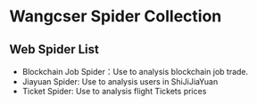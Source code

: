 # Wangcser Spider Collection

## Web Spider List

- Blockchain Job Spider：Use to analysis blockchain job trade.
- Jiayuan Spider: Use to analysis users in ShiJiJiaYuan
- Ticket Spider: Use to analysis flight Tickets prices